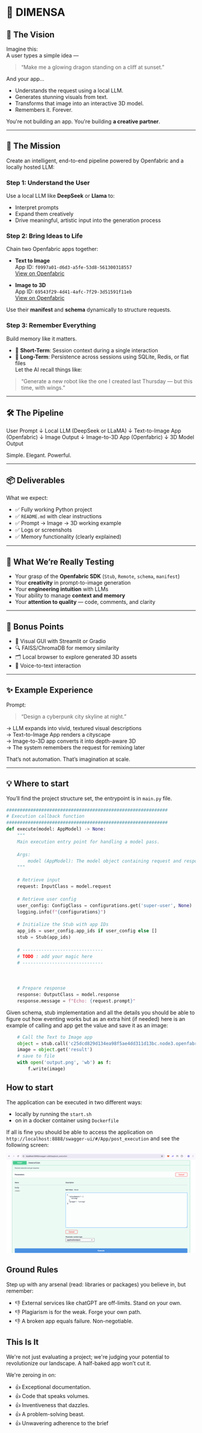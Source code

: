 
# 🚀 DIMENSA

## 🌟 The Vision

Imagine this:  
A user types a simple idea —
> “Make me a glowing dragon standing on a cliff at sunset.”

And your app...

- Understands the request using a local LLM.
- Generates stunning visuals from text.
- Transforms that image into an interactive 3D model.
- Remembers it. Forever.

You're not building an app. You're building **a creative partner**.

---

## 🎯 The Mission

Create an intelligent, end-to-end pipeline powered by Openfabric and a locally hosted LLM:

### Step 1: Understand the User

Use a local LLM like **DeepSeek** or **Llama** to:

- Interpret prompts
- Expand them creatively
- Drive meaningful, artistic input into the generation process

### Step 2: Bring Ideas to Life

Chain two Openfabric apps together:

- **Text to Image**  
  App ID: `f0997a01-d6d3-a5fe-53d8-561300318557`  
  [View on Openfabric](https://openfabric.network/app/view/f0997a01-d6d3-a5fe-53d8-561300318557)

- **Image to 3D**  
  App ID: `69543f29-4d41-4afc-7f29-3d51591f11eb`  
  [View on Openfabric](https://openfabric.network/app/view/69543f29-4d41-4afc-7f29-3d51591f11eb)

Use their **manifest** and **schema** dynamically to structure requests.

### Step 3: Remember Everything

Build memory like it matters.

- 🧠 **Short-Term**: Session context during a single interaction
- 💾 **Long-Term**: Persistence across sessions using SQLite, Redis, or flat files  
  Let the AI recall things like:

> “Generate a new robot like the one I created last Thursday — but this time, with wings.”

---

## 🛠 The Pipeline

User Prompt
↓
Local LLM (DeepSeek or LLaMA)
↓
Text-to-Image App (Openfabric)
↓
Image Output
↓
Image-to-3D App (Openfabric)
↓
3D Model Output

Simple. Elegant. Powerful.

---

## 📦 Deliverables

What we expect:

- ✅ Fully working Python project
- ✅ `README.md` with clear instructions
- ✅ Prompt → Image → 3D working example
- ✅ Logs or screenshots
- ✅ Memory functionality (clearly explained)

---

## 🧠 What We’re Really Testing

- Your grasp of the **Openfabric SDK** (`Stub`, `Remote`, `schema`, `manifest`)
- Your **creativity** in prompt-to-image generation
- Your **engineering intuition** with LLMs
- Your ability to manage **context and memory**
- Your **attention to quality** — code, comments, and clarity

---

## 🚀 Bonus Points

- 🎨 Visual GUI with Streamlit or Gradio
- 🔍 FAISS/ChromaDB for memory similarity
- 🗂 Local browser to explore generated 3D assets
- 🎤 Voice-to-text interaction

---

## ✨ Example Experience

Prompt:
> “Design a cyberpunk city skyline at night.”

→ LLM expands into vivid, textured visual descriptions  
→ Text-to-Image App renders a cityscape  
→ Image-to-3D app converts it into depth-aware 3D  
→ The system remembers the request for remixing later

That’s not automation. That’s imagination at scale.

---

## 💡 Where to start
You’ll find the project structure set, the entrypoint is in `main.py` file.
```python
############################################################
# Execution callback function
############################################################
def execute(model: AppModel) -> None:
    """
    Main execution entry point for handling a model pass.

    Args:
        model (AppModel): The model object containing request and response structures.
    """

    # Retrieve input
    request: InputClass = model.request

    # Retrieve user config
    user_config: ConfigClass = configurations.get('super-user', None)
    logging.info(f"{configurations}")

    # Initialize the Stub with app IDs
    app_ids = user_config.app_ids if user_config else []
    stub = Stub(app_ids)

    # ------------------------------
    # TODO : add your magic here
    # ------------------------------
                                
                                
                                
    # Prepare response
    response: OutputClass = model.response
    response.message = f"Echo: {request.prompt}"
```

Given schema, stub implementation and all the details you should be able to figure out how eventing works but as an
extra hint (if needed) here is an example of calling and app get the value and save it as an image:
```python
    # Call the Text to Image app
    object = stub.call('c25dcd829d134ea98f5ae4dd311d13bc.node3.openfabric.network', {'prompt': 'Hello World!'}, 'super-user')
    image = object.get('result')
    # save to file
    with open('output.png', 'wb') as f:
        f.write(image)
```

## How to start
The application can be executed in two different ways:
* locally by running the `start.sh` 
* on in a docker container using `Dockerfile`

If all is fine you should be able to access the application on `http://localhost:8888/swagger-ui/#/App/post_execution` and see the following screen:

![Swagger UI](./swagger-ui.png)

## Ground Rules
Step up with any arsenal (read: libraries or packages) you believe in, but remember:
* 👎 External services like chatGPT are off-limits. Stand on your own.
* 👎 Plagiarism is for the weak. Forge your own path.
* 👎 A broken app equals failure. Non-negotiable.

## This Is It
We're not just evaluating a project; we're judging your potential to revolutionize our 
landscape. A half-baked app won’t cut it.

We're zeroing in on:
* 👍 Exceptional documentation.
* 👍 Code that speaks volumes.
* 👍 Inventiveness that dazzles.
* 👍 A problem-solving beast.
* 👍 Unwavering adherence to the brief